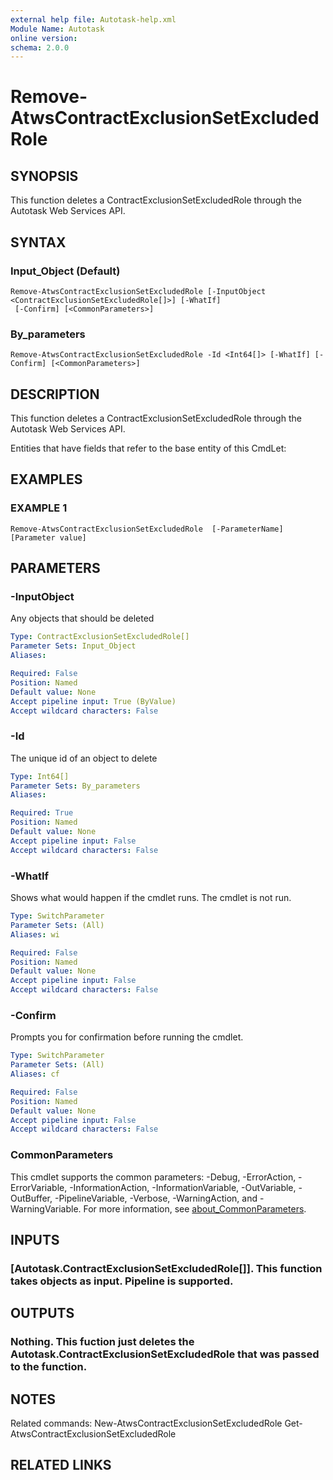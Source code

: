 ```yaml
---
external help file: Autotask-help.xml
Module Name: Autotask
online version:
schema: 2.0.0
---
```


# Remove-AtwsContractExclusionSetExcludedRole

## SYNOPSIS
This function deletes a ContractExclusionSetExcludedRole through the Autotask Web Services API.

## SYNTAX

### Input_Object (Default)
```
Remove-AtwsContractExclusionSetExcludedRole [-InputObject <ContractExclusionSetExcludedRole[]>] [-WhatIf]
 [-Confirm] [<CommonParameters>]
```

### By_parameters
```
Remove-AtwsContractExclusionSetExcludedRole -Id <Int64[]> [-WhatIf] [-Confirm] [<CommonParameters>]
```

## DESCRIPTION
This function deletes a ContractExclusionSetExcludedRole through the Autotask Web Services API.

Entities that have fields that refer to the base entity of this CmdLet:

## EXAMPLES

### EXAMPLE 1
```
Remove-AtwsContractExclusionSetExcludedRole  [-ParameterName] [Parameter value]
```

## PARAMETERS

### -InputObject
Any objects that should be deleted

```yaml
Type: ContractExclusionSetExcludedRole[]
Parameter Sets: Input_Object
Aliases:

Required: False
Position: Named
Default value: None
Accept pipeline input: True (ByValue)
Accept wildcard characters: False
```

### -Id
The unique id of an object to delete

```yaml
Type: Int64[]
Parameter Sets: By_parameters
Aliases:

Required: True
Position: Named
Default value: None
Accept pipeline input: False
Accept wildcard characters: False
```

### -WhatIf
Shows what would happen if the cmdlet runs.
The cmdlet is not run.

```yaml
Type: SwitchParameter
Parameter Sets: (All)
Aliases: wi

Required: False
Position: Named
Default value: None
Accept pipeline input: False
Accept wildcard characters: False
```

### -Confirm
Prompts you for confirmation before running the cmdlet.

```yaml
Type: SwitchParameter
Parameter Sets: (All)
Aliases: cf

Required: False
Position: Named
Default value: None
Accept pipeline input: False
Accept wildcard characters: False
```

### CommonParameters
This cmdlet supports the common parameters: -Debug, -ErrorAction, -ErrorVariable, -InformationAction, -InformationVariable, -OutVariable, -OutBuffer, -PipelineVariable, -Verbose, -WarningAction, and -WarningVariable. For more information, see [about_CommonParameters](http://go.microsoft.com/fwlink/?LinkID=113216).

## INPUTS

### [Autotask.ContractExclusionSetExcludedRole[]]. This function takes objects as input. Pipeline is supported.
## OUTPUTS

### Nothing. This fuction just deletes the Autotask.ContractExclusionSetExcludedRole that was passed to the function.
## NOTES
Related commands:
New-AtwsContractExclusionSetExcludedRole
 Get-AtwsContractExclusionSetExcludedRole

## RELATED LINKS
